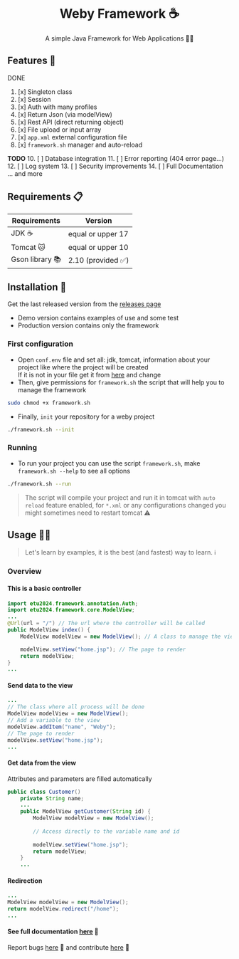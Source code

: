 <div align="center">

# Weby Framework ☕️
A simple Java Framework for Web Applications 👨‍💻

</div>

## Features 🐣
DONE
1. [x] Singleton class
2. [x] Session
3. [x] Auth with many profiles
4. [x] Return Json (via modelView)
5. [x] Rest API (direct returning object)
6. [x] File upload or input array
7. [x] `app.xml` external configuration file
8. [x] `framework.sh` manager and auto-reload

**TODO**
10. [ ] Database integration
11. [ ] Error reporting (404 error page...)
12. [ ] Log system
13. [ ] Security improvements
14. [ ] Full Documentation <br>
    ... and more

## Requirements 📋
| Requirements    | Version           |
|-----------------|-------------------|
| JDK ☕️          | equal or upper 17 |
| Tomcat 🐱       | equal or upper 10 |
| Gson library 📚 | 2.10 (provided ✅) |

## Installation 🚀
Get the last released version from the [releases page]() 
- Demo version contains examples of use and some test
- Production version contains only the framework

### First configuration
- Open `conf.env` file and set all: jdk, tomcat, information about your project like where the project will be created<br>
If it is not in your file get it from [here]() and change
- Then, give permissions for `framework.sh` the script that will help you to manage the framework
```bash
sudo chmod +x framework.sh
```
- Finally, `init` your repository for a weby project
```bash
./framework.sh --init
```

### Running
- To run your project you can use the script `framework.sh`, make `framework.sh --help` to see all options
```bash
./framework.sh --run
```
> The script will compile your project and run it in tomcat with `auto reload` feature enabled,
for `*.xml` or any configurations changed you might sometimes need to restart tomcat ⚠️

## Usage 🧑‍🍳
> Let's learn by examples, it is the best (and fastest) way to learn. ℹ️

### Overview
#### This is a basic controller
```java
import etu2024.framework.annotation.Auth;
import etu2024.framework.core.ModelView;
...
@Url(url = "/") // The url where the controller will be called
public ModelView index() {
    ModelView modelView = new ModelView(); // A class to manage the view

    modelView.setView("home.jsp"); // The page to render
    return modelView;
}
...
```
#### Send data to the view
```java
...
// The class where all process will be done
ModelView modelView = new ModelView();
// Add a variable to the view
modelView.addItem("name", "Weby");
// The page to render
modelView.setView("home.jsp");
...
```
#### Get data from the view
Attributes and parameters are filled automatically
```java
public class Customer()
    private String name;
    ...
    public ModelView getCustomer(String id) {
        ModelView modelView = new ModelView();
        
        // Access directly to the variable name and id
        
        modelView.setView("home.jsp");
        return modelView;
    }
    ...
```
#### Redirection
```java
...
ModelView modelView = new ModelView();
return modelView.redirect("/home");
...
```

#### See full documentation [here]() 📖
Report bugs [here]() 🐛 and contribute [here]() 🤝

